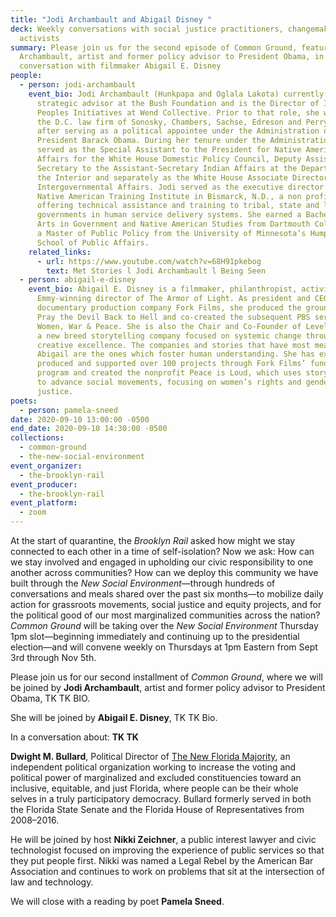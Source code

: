 ```yaml
---
title: "Jodi Archambault and Abigail Disney "
deck: Weekly conversations with social justice practitioners, changemakers, and
  activists
summary: Please join us for the second episode of Common Ground, featuring Jodi
  Archambault, artist and former policy advisor to President Obama, in
  conversation with filmmaker Abigail E. Disney
people:
  - person: jodi-archambault
    event_bio: Jodi Archambault (Hunkpapa and Oglala Lakota) currently serves as a
      strategic advisor at the Bush Foundation and is the Director of Indigenous
      Peoples Initiatives at Wend Collective. Prior to that role, she worked for
      the D.C. law firm of Sonosky, Chambers, Sachse, Edreson and Perry in 2015
      after serving as a political appointee under the Administration of
      President Barack Obama. During her tenure under the Administration, Jodi
      served as the Special Assistant to the President for Native American
      Affairs for the White House Domestic Policy Council, Deputy Assistant
      Secretary to the Assistant-Secretary Indian Affairs at the Department of
      the Interior and separately as the White House Associate Director of
      Intergovernmental Affairs. Jodi served as the executive director of the
      Native American Training Institute in Bismarck, N.D., a non profit
      offering technical assistance and training to tribal, state and local
      governments in human service delivery systems. She earned a Bachelor of
      Arts in Government and Native American Studies from Dartmouth College and
      a Master of Public Policy from the University of Minnesota’s Humphrey
      School of Public Affairs.
    related_links:
      - url: https://www.youtube.com/watch?v=68H91pkebog
        text: Met Stories l Jodi Archambault l Being Seen
  - person: abigail-e-disney
    event_bio: Abigail E. Disney is a filmmaker, philanthropist, activist, and the
      Emmy-winning director of The Armor of Light. As president and CEO of the
      documentary production company Fork Films, she produced the groundbreaking
      Pray the Devil Back to Hell and co-created the subsequent PBS series
      Women, War & Peace. She is also the Chair and Co-Founder of Level Forward,
      a new breed storytelling company focused on systemic change through
      creative excellence. The companies and stories that have most meaning for
      Abigail are the ones which foster human understanding. She has executive
      produced and supported over 100 projects through Fork Films’ funding
      program and created the nonprofit Peace is Loud, which uses storytelling
      to advance social movements, focusing on women’s rights and gender
      justice.
poets:
  - person: pamela-sneed
date: 2020-09-10 13:00:00 -0500
end_date: 2020-09-10 14:30:00 -0500
collections:
  - common-ground
  - the-new-social-environment
event_organizer:
  - the-brooklyn-rail
event_producer:
  - the-brooklyn-rail
event_platform:
  - zoom
---
```

At the start of quarantine, the *Brooklyn Rail* asked how might we stay connected to each other in a time of self-isolation? Now we ask: How can we stay involved and engaged in upholding our civic responsibility to one another across communities? How can we deploy this community we have built through the *New Social Environment*—through hundreds of conversations and meals shared over the past six months—to mobilize daily action for grassroots movements, social justice and equity projects, and for the political good of our most marginalized communities across the nation? *Common Ground* will be taking over the *New Social Environment* Thursday 1pm slot—beginning immediately and continuing up to the presidential election—and will convene weekly on Thursdays at 1pm Eastern from Sept 3rd through Nov 5th.

Please join us for our second installment of *Common Ground*, where we will be joined by **Jodi Archambault**, artist and former policy advisor to President Obama, TK TK BIO. 

She will be joined by **Abigail E. Disney**, TK TK Bio. 



In a conversation about: **TK TK** 

**Dwight M. Bullard**, Political Director of [The New Florida Majority](https://newfloridamajority.org/), an independent political organization working to increase the voting and political power of marginalized and excluded constituencies toward an inclusive, equitable, and just Florida, where people can be their whole selves in a truly participatory democracy. Bullard formerly served in both the Florida State Senate and the Florida House of Representatives from 2008–2016.

He will be joined by host **Nikki Zeichner**, a public interest lawyer and civic technologist focused on improving the experience of public services so that they put people first. Nikki was named a Legal Rebel by the American Bar Association and continues to work on problems that sit at the intersection of law and technology.

We will close with a reading by poet **Pamela Sneed**.